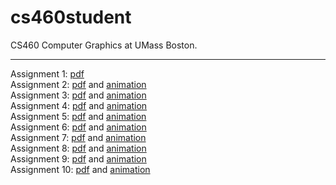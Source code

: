 # cs460student
CS460 Computer Graphics at UMass Boston.

---

Assignment  1: [pdf](https://jamesedmichaud.github.io/01/Michaud_CS460_Assignment_01.pdf)  
Assignment  2: [pdf](https://jamesedmichaud.github.io/02/Michaud_CS460_Assignment_02.pdf) and [animation](https://jamesedmichaud.github.io/02/index.html)  
Assignment  3: [pdf](https://jamesedmichaud.github.io/03/Michaud_CS460_Assignment_03.pdf) and [animation](https://jamesedmichaud.github.io/03/index.html)  
Assignment  4: [pdf](https://jamesedmichaud.github.io/04/Michaud_CS460_Assignment_04.pdf) and [animation](https://jamesedmichaud.github.io/04/index.html)  
Assignment  5: [pdf](https://jamesedmichaud.github.io/05/Michaud_CS460_Assignment_05-2.pdf) and [animation](https://jamesedmichaud.github.io/05/index.html)  
Assignment  6: [pdf](https://jamesedmichaud.github.io/06/Michaud_CS460_Assignment_06.pdf) and [animation](https://jamesedmichaud.github.io/06/index.html)  
Assignment  7: [pdf](https://jamesedmichaud.github.io/07/Michaud_CS460_Assignment_07.pdf) and [animation](https://jamesedmichaud.github.io/07/index.html)  
Assignment  8: [pdf](https://jamesedmichaud.github.io/08/Michaud_CS460_Assignment_08.pdf) and [animation](https://jamesedmichaud.github.io/08/index.html)  
Assignment  9: [pdf](https://jamesedmichaud.github.io/09/Michaud_CS460_Assignment_09.pdf) and [animation](https://jamesedmichaud.github.io/09/index.html)  
Assignment 10: [pdf](https://jamesedmichaud.github.io/10/Michaud_CS460_Assignment_10.pdf) and [animation](https://jamesedmichaud.github.io/10/index.html)  
